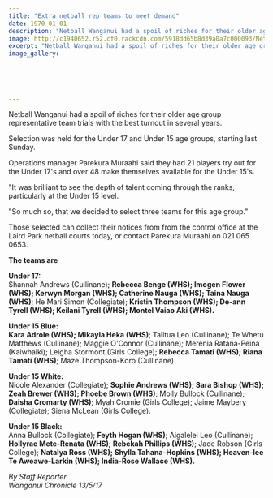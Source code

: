 ```yaml
---
title: "Extra netball rep teams to meet demand"
date: 1970-01-01
description: "Netball Wanganui had a spoil of riches for their older age group representative team trials with the best turnout in several years..."
image: http://c1940652.r52.cf0.rackcdn.com/5918dd65b8d39a0a7c000093/Netball-WU-spoiled-for-players-may-2017.jpg
excerpt: "Netball Wanganui had a spoil of riches for their older age group representative team trials with the best turnout in several years."
image_gallery:
    
    
    
    
    
---
```


<p>Netball Wanganui had a spoil of riches for their older age group representative team trials with the best turnout in several years.</p>
<p>Selection was held for the Under 17 and Under 15 age groups, starting last Sunday.</p>
<p>Operations manager Parekura Muraahi said they had 21 players try out for the Under 17's and over 48 make themselves available for the Under 15's.</p>
<p>"It was brilliant to see the depth of talent coming through the ranks, particularly at the Under 15 level.</p>
<p>"So much so, that we decided to select three teams for this age group."</p>
<p>Those selected can collect their notices from from the control office at the Laird Park netball courts today, or contact Parekura Muraahi on 021 065 0653.</p>
<p><strong>The teams are</strong></p>
<p><strong>Under 17:</strong> <br />Shannah Andrews (Cullinane); <strong>Rebecca Benge (WHS); Imogen Flower (WHS); Kerwyn Morgan (WHS); Catherine Nauga (WHS); Taina Nauga (WHS)</strong>; He Mari Simon (Collegiate); <strong>Kristin Thompson (WHS); De-ann Tyrell (WHS); Keilani Tyrell (WHS); Montel Vaiao Aki (WHS).</strong></p>
<p><strong>Under 15 Blue:</strong> <br /><strong>Kara Adrole (WHS); Mikayla Heka (WHS)</strong>; Talitua Leo (Cullinane); Te Whetu Matthews (Cullinane); Maggie O'Connor (Cullinane); Merenia Ratana-Peina (Kaiwhaiki); Leigha Stormont (Girls College); <strong>Rebecca Tamati (WHS); Riana Tamati (WHS)</strong>; Maze Thompson-Koro (Cullinane).</p>
<p><strong>Under 15 White:</strong> <br />Nicole Alexander (Collegiate); <strong>Sophie Andrews (WHS); Sara Bishop (WHS); Zeah Brewer (WHS); Phoebe Brown (WHS)</strong>; Molly Bullock (Cullinane); <strong>Daisha Cromarty (WHS)</strong>; Myah Cromie (Girls College); Jaime Maybery (Collegiate); Siena McLean (Girls College).</p>
<p><strong>Under 15 Black:</strong> <br />Anna Bullock (Collegiate); <strong>Feyth Hogan (WHS)</strong>; Aigalelei Leo (Cullinane); <strong>Hollyrae Mete-Renata (WHS); Rebekah Phillips (WHS)</strong>; Jade Robson (Girls College); <strong>Natalya Ross (WHS); Shylla Tahana-Hopkins (WHS); Heaven-lee Te Aweawe-Larkin (WHS); India-Rose Wallace (WHS).</strong></p>
<p class="clear syndicator"><em>By Staff Reporter</em><br /><em>Wanganui Chronicle 13/5/17</em></p>

